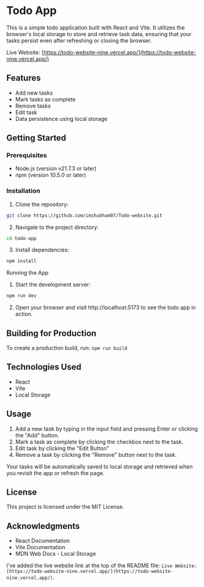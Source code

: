 # Todo App

This is a simple todo application built with React and Vite. It utilizes the browser's local storage to store and retrieve task data, ensuring that your tasks persist even after refreshing or closing the browser.

Live Website: [https://todo-website-nine.vercel.app/](https://todo-website-nine.vercel.app/)

## Features

- Add new tasks
- Mark tasks as complete
- Remove tasks
- Edit task
- Data persistence using local storage

## Getting Started

### Prerequisites

- Node.js (version v21.7.3 or later)
- npm (version 10.5.0 or later)

### Installation

1. Clone the repository:

```bash
git clone https://github.com/imshubham07/Todo-website.git
```
2. Navigate to the project directory:
```bash
cd todo-app
```

3. Install dependencies:

```bash
npm install
```

Running the App

1. Start the development server:
```bash
npm run dev
```
2. Open your browser and visit http://localhost:5173 to see the todo app in action.
## Building for Production
To create a production build, 
run: ```npm run build```

## Technologies Used

- React
- Vite
- Local Storage

## Usage

1. Add a new task by typing in the input field and pressing Enter or clicking the "Add" button.
2. Mark a task as complete by clicking the checkbox next to the task.
3. Edit task by clicking the "Edit Button"
4. Remove a task by clicking the "Remove" button next to the task.

Your tasks will be automatically saved to local storage and retrieved when you revisit the app or refresh the page.

## License
This project is licensed under the MIT License.
## Acknowledgments

- React Documentation
- Vite Documentation
- MDN Web Docs - Local Storage



I've added the live website link at the top of the README file: `Live Website: [https://todo-website-nine.vercel.app/](https://todo-website-nine.vercel.app/)`.